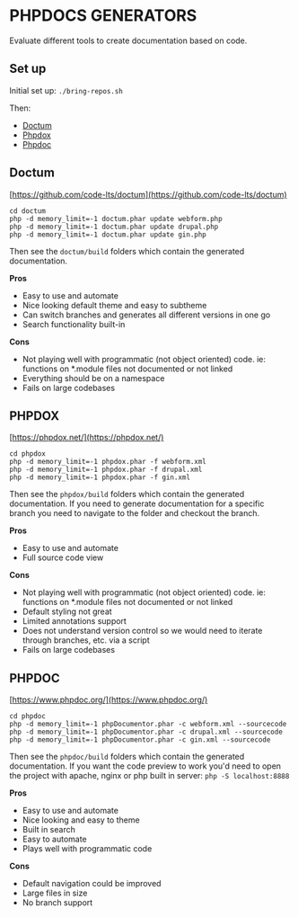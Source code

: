 # PHPDOCS GENERATORS

Evaluate different tools to create documentation based on code.

## Set up

Initial set up: `./bring-repos.sh`

Then:
* [Doctum](#doctum)
* [Phpdox](#phpdox)
* [Phpdoc](#phpdoc)


## Doctum

[https://github.com/code-lts/doctum](https://github.com/code-lts/doctum)

```
cd doctum
php -d memory_limit=-1 doctum.phar update webform.php
php -d memory_limit=-1 doctum.phar update drupal.php
php -d memory_limit=-1 doctum.phar update gin.php
```

Then see the `doctum/build` folders which contain the generated documentation.

**Pros**
* Easy to use and automate
* Nice looking default theme and easy to subtheme
* Can switch branches and generates all different versions in one go
* Search functionality built-in

**Cons**
* Not playing well with programmatic (not object oriented) code. ie: functions on *.module files not documented or not linked
* Everything should be on a namespace
* Fails on large codebases


## PHPDOX

[https://phpdox.net/](https://phpdox.net/)

```
cd phpdox
php -d memory_limit=-1 phpdox.phar -f webform.xml
php -d memory_limit=-1 phpdox.phar -f drupal.xml
php -d memory_limit=-1 phpdox.phar -f gin.xml
```

Then see the `phpdox/build` folders which contain the generated documentation.
If you need to generate documentation for a specific branch you need to navigate to the folder and checkout the branch.

**Pros**
* Easy to use and automate
* Full source code view

**Cons**
* Not playing well with programmatic (not object oriented) code. ie: functions on *.module files not documented or not linked
* Default styling not great
* Limited annotations support
* Does not understand version control so we would need to iterate through branches, etc. via a script
* Fails on large codebases


## PHPDOC

[https://www.phpdoc.org/](https://www.phpdoc.org/)

```
cd phpdoc
php -d memory_limit=-1 phpDocumentor.phar -c webform.xml --sourcecode
php -d memory_limit=-1 phpDocumentor.phar -c drupal.xml --sourcecode
php -d memory_limit=-1 phpDocumentor.phar -c gin.xml --sourcecode
```

Then see the `phpdoc/build` folders which contain the generated documentation.
If you want the code preview to work you'd need to open the project with apache, nginx or php built in server:
`php -S localhost:8888`

**Pros**
* Easy to use and automate
* Nice looking and easy to theme
* Built in search
* Easy to automate
* Plays well with programmatic code

**Cons**
* Default navigation could be improved
* Large files in size
* No branch support
